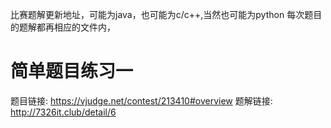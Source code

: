 比赛题解更新地址，可能为java，也可能为c/c++,当然也可能为python
每次题目的题解都再相应的文件内，

# 简单题目练习一
题目链接: https://vjudge.net/contest/213410#overview
题解链接: http://7326it.club/detail/6